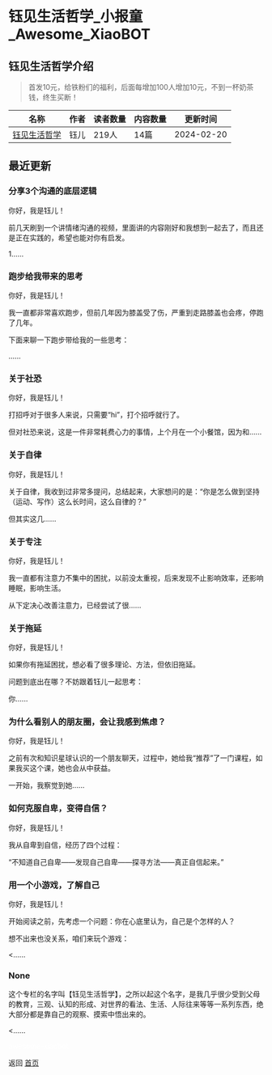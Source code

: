 # 钰见生活哲学_小报童_Awesome_XiaoBOT

## 钰见生活哲学介绍
> 首发10元，给铁粉们的福利，后面每增加100人增加10元，不到一杯奶茶钱，终生买断！  
  


|名称|作者|读者数量|内容数量|更新时间|
|---|---|---|---|---|
|[钰见生活哲学](https://xiaobot.net/p/woxiaole357?refer=0b133df9-27dc-423b-8101-639049001c13)|钰儿|219人|14篇|2024-02-20|

## 最近更新
### 分享3个沟通的底层逻辑

你好，我是钰儿！

前几天刷到一个讲情绪沟通的视频，里面讲的内容刚好和我想到一起去了，而且还是正在实践的，希望也能对你有启发。

1......

### 跑步给我带来的思考

你好，我是钰儿！

我一直都非常喜欢跑步，但前几年因为膝盖受了伤，严重到走路膝盖也会疼，停跑了几年。

下面来聊一下跑步带给我的一些思考：

......

### 关于社恐

你好，我是钰儿！

打招呼对于很多人来说，只需要“hi”，打个招呼就行了。

但对社恐来说，这是一件非常耗费心力的事情，上个月在一个小餐馆，因为和......

### 关于自律

你好，我是钰儿！

关于自律，我收到过非常多提问，总结起来，大家想问的是：“你是怎么做到坚持（运动、写作）这么长时间，这么自律的？”

但其实这几......

### 关于专注

你好，我是钰儿！

我一直都有注意力不集中的困扰，以前没太重视，后来发现不止影响效率，还影响睡眠，影响生活。

从下定决心改善注意力，已经尝试了很......

### 关于拖延

你好，我是钰儿！

如果你有拖延困扰，想必看了很多理论、方法，但依旧拖延。

问题到底出在哪？不妨跟着钰儿一起思考：

你......

### 为什么看别人的朋友圈，会让我感到焦虑？

你好，我是钰儿！

之前有次和知识星球认识的一个朋友聊天，过程中，她给我“推荐”了一门课程，如果我买这个课，她也会从中获益。

一开始，我察觉到她......

### 如何克服自卑，变得自信？

你好，我是钰儿！

我从自卑到自信，经历了四个过程：

“不知道自己自卑——发现自己自卑——探寻方法——真正自信起来。”

### 用一个小游戏，了解自己

你好，我是钰儿！

开始阅读之前，先考虑一个问题：你在心底里认为，自己是个怎样的人？

想不出来也没关系，咱们来玩个游戏：

<......

### None

这个专栏的名字叫【钰见生活哲学】，之所以起这个名字，是我几乎很少受到父母的教育，三观、认知的形成、对世界的看法、生活、人际往来等等一系列东西，绝大部分都是靠自己的观察、摸索中悟出来的。

<......


<a href="https://github.com/Reno9527/awesome-xiaobot" style="color: white; text-decoration: none;">awesome-xiaobot</a>

返回 [首页](../README.md)
